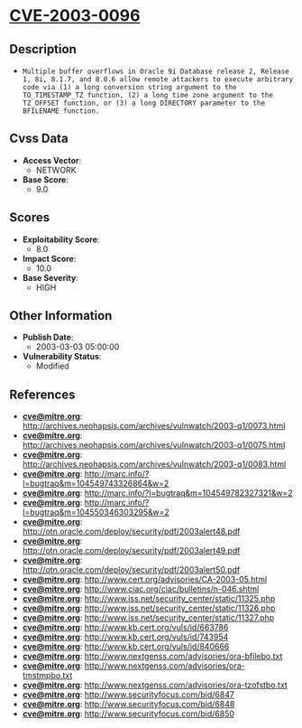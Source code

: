 
# [CVE-2003-0096](http://archives.neohapsis.com/archives/vulnwatch/2003-q1/0073.html)

## Description

- `Multiple buffer overflows in Oracle 9i Database release 2, Release 1, 8i, 8.1.7, and 8.0.6 allow remote attackers to execute arbitrary code via (1) a long conversion string argument to the TO_TIMESTAMP_TZ function, (2) a long time zone argument to the TZ_OFFSET function, or (3) a long DIRECTORY parameter to the BFILENAME function.`

## Cvss Data

- **Access Vector**:
  - NETWORK
- **Base Score**:
  - 9.0

## Scores

- **Exploitability Score**:
  - 8.0
- **Impact Score**:
  - 10.0
- **Base Severity**:
  - HIGH

## Other Information

- **Publish Date**:
  - 2003-03-03 05:00:00
- **Vulnerability Status**:
  - Modified

## References

- **cve@mitre.org**: http://archives.neohapsis.com/archives/vulnwatch/2003-q1/0073.html
- **cve@mitre.org**: http://archives.neohapsis.com/archives/vulnwatch/2003-q1/0075.html
- **cve@mitre.org**: http://archives.neohapsis.com/archives/vulnwatch/2003-q1/0083.html
- **cve@mitre.org**: http://marc.info/?l=bugtraq&m=104549743326864&w=2
- **cve@mitre.org**: http://marc.info/?l=bugtraq&m=104549782327321&w=2
- **cve@mitre.org**: http://marc.info/?l=bugtraq&m=104550346303295&w=2
- **cve@mitre.org**: http://otn.oracle.com/deploy/security/pdf/2003alert48.pdf
- **cve@mitre.org**: http://otn.oracle.com/deploy/security/pdf/2003alert49.pdf
- **cve@mitre.org**: http://otn.oracle.com/deploy/security/pdf/2003alert50.pdf
- **cve@mitre.org**: http://www.cert.org/advisories/CA-2003-05.html
- **cve@mitre.org**: http://www.ciac.org/ciac/bulletins/n-046.shtml
- **cve@mitre.org**: http://www.iss.net/security_center/static/11325.php
- **cve@mitre.org**: http://www.iss.net/security_center/static/11326.php
- **cve@mitre.org**: http://www.iss.net/security_center/static/11327.php
- **cve@mitre.org**: http://www.kb.cert.org/vuls/id/663786
- **cve@mitre.org**: http://www.kb.cert.org/vuls/id/743954
- **cve@mitre.org**: http://www.kb.cert.org/vuls/id/840666
- **cve@mitre.org**: http://www.nextgenss.com/advisories/ora-bfilebo.txt
- **cve@mitre.org**: http://www.nextgenss.com/advisories/ora-tmstmpbo.txt
- **cve@mitre.org**: http://www.nextgenss.com/advisories/ora-tzofstbo.txt
- **cve@mitre.org**: http://www.securityfocus.com/bid/6847
- **cve@mitre.org**: http://www.securityfocus.com/bid/6848
- **cve@mitre.org**: http://www.securityfocus.com/bid/6850
